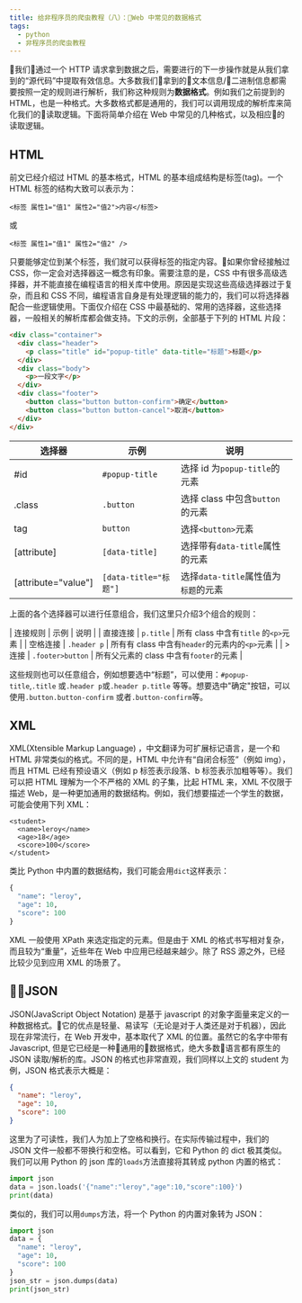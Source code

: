 ```yaml
---
title: 给非程序员的爬虫教程（八）：Web 中常见的数据格式
tags:
  - python
  - 非程序员的爬虫教程
---
```


我们通过一个 HTTP 请求拿到数据之后，需要进行的下一步操作就是从我们拿到的“源代码”中提取有效信息。大多数我们拿到的文本信息/二进制信息都需要按照一定的规则进行解析，我们称这种规则为**数据格式**。例如我们之前提到的 HTML，也是一种格式。大多数格式都是通用的，我们可以调用现成的解析库来简化我们的读取逻辑。下面将简单介绍在 Web 中常见的几种格式，以及相应的读取逻辑。

## HTML
前文已经介绍过 HTML 的基本格式，HTML 的基本组成结构是标签(tag)。一个 HTML 标签的结构大致可以表示为：
```
<标签 属性1="值1" 属性2="值2">内容</标签>
```
或
```
<标签 属性1="值1" 属性2="值2" />
```
只要能够定位到某个标签，我们就可以获得标签的指定内容。如果你曾经接触过 CSS，你一定会对选择器这一概念有印象。需要注意的是，CSS 中有很多高级选择器，并不能直接在编程语言的相关库中使用。原因是实现这些高级选择器过于复杂，而且和 CSS 不同，编程语言自身是有处理逻辑的能力的，我们可以将选择器配合一些逻辑使用。下面仅介绍在 CSS 中最基础的、常用的选择器，这些选择器，一般相关的解析库都会做支持。下文的示例，全部基于下列的 HTML 片段：
```html
<div class="container">
  <div class="header">
    <p class="title" id="popup-title" data-title="标题">标题</p>
  </div>
  <div class="body">
    <p>一段文字</p>
  </div>
  <div class="footer">
    <button class="button button-confirm">确定</button>
    <button class="button button-cancel">取消</button>
  </div>
</div>
```

| 选择器 | 示例 | 说明 |
| --- | --- | --- |
| #id | `#popup-title` | 选择 id 为`popup-title`的元素 |
| .class | `.button` | 选择 class 中包含`button`的元素 |
| tag | `button` | 选择`<button>`元素 |
| [attribute] | `[data-title]` | 选择带有`data-title`属性的元素 |
| [attribute="value"] | `[data-title="标题"]` | 选择`data-title`属性值为`标题`的元素 |

上面的各个选择器可以进行任意组合，我们这里只介绍3个组合的规则：

| 连接规则 | 示例 | 说明 |
| 直接连接 | `p.title` | 所有 class 中含有`title` 的`<p>`元素 |
| 空格连接 | `.header p` | 所有有 class 中含有`header`的元素内的`<p>`元素 |
| > 连接 | `.footer>button` | 所有父元素的 class 中含有`footer`的元素 |

这些规则也可以任意组合，例如想要选中“标题”，可以使用：`#popup-title`,`.title` 或`.header p`或`.header p.title` 等等。想要选中"确定"按钮，可以使用`.button.button-confirm` 或者`.button-confirm`等。

## XML
XML(Xtensible Markup Language) ，中文翻译为可扩展标记语言，是一个和 HTML 非常类似的格式。不同的是，HTML 中允许有“自闭合标签”（例如 img），而且 HTML 已经有预设语义（例如 p 标签表示段落、b 标签表示加粗等等）。我们可以把 HTML 理解为一个不严格的 XML 的子集，比起 HTML 来，XML 不仅限于描述 Web，是一种更加通用的数据结构。例如，我们想要描述一个学生的数据，可能会使用下列 XML：
```
<student>
  <name>leroy</name>
  <age>18</age>
  <score>100</score>
</student>
```
类比 Python 中内置的数据结构，我们可能会用`dict`这样表示：
```python
{
  "name": "leroy",
  "age": 10,
  "score": 100
}
```
XML 一般使用 XPath 来选定指定的元素。但是由于 XML 的格式书写相对复杂，而且较为“重量”，近些年在 Web 中应用已经越来越少。除了 RSS 源之外，已经比较少见到应用 XML 的场景了。

## JSON 
JSON(JavaScript Object Notation) 是基于 javascript 的对象字面量来定义的一种数据格式。它的优点是轻量、易读写（无论是对于人类还是对于机器），因此现在非常流行，在 Web 开发中，基本取代了 XML 的位置。虽然它的名字中带有 Javascript, 但是它已经是一种通用的数据格式，绝大多数语言都有原生的 JSON 读取/解析的库。JSON 的格式也非常直观，我们同样以上文的 student 为例，JSON 格式表示大概是：
```json
{
  "name": "leroy",
  "age": 10,
  "score": 100
}
```
这里为了可读性，我们人为加上了空格和换行。在实际传输过程中，我们的 JSON 文件一般都不带换行和空格。可以看到，它和 Python 的 dict 极其类似。我们可以用 Python 的 json 库的`loads`方法直接将其转成 python 内置的格式：
```python
import json
data = json.loads('{"name":"leroy","age":10,"score":100}')
print(data)
```
类似的，我们可以用`dumps`方法，将一个 Python 的内置对象转为 JSON：
```python
import json
data = {
  "name": "leroy",
  "age": 10,
  "score": 100
}
json_str = json.dumps(data)
print(json_str)
```
